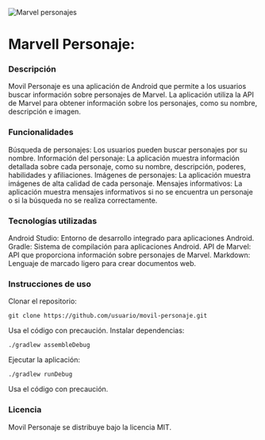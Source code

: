 
![Marvel personajes](https://github.com/THE-FABI7/android-marvel/assets/80603614/71b6d6d0-0c70-4c2c-8a2b-6dea1bc9618c)

# Marvell Personaje: 
### Descripción
Movil Personaje es una aplicación de Android que permite a los usuarios buscar información sobre personajes de Marvel. La aplicación utiliza la API de Marvel para obtener información sobre los personajes, como su nombre, descripción e imagen.

### Funcionalidades
Búsqueda de personajes: Los usuarios pueden buscar personajes por su nombre.
Información del personaje: La aplicación muestra información detallada sobre cada personaje, como su nombre, descripción, poderes, habilidades y afiliaciones.
Imágenes de personajes: La aplicación muestra imágenes de alta calidad de cada personaje.
Mensajes informativos: La aplicación muestra mensajes informativos si no se encuentra un personaje o si la búsqueda no se realiza correctamente.
### Tecnologías utilizadas
Android Studio: Entorno de desarrollo integrado para aplicaciones Android.
Gradle: Sistema de compilación para aplicaciones Android.
API de Marvel: API que proporciona información sobre personajes de Marvel.
Markdown: Lenguaje de marcado ligero para crear documentos web.
### Instrucciones de uso
Clonar el repositorio:
```
git clone https://github.com/usuario/movil-personaje.git
```
Usa el código con precaución.
Instalar dependencias:
```
./gradlew assembleDebug
```
Ejecutar la aplicación:
```
./gradlew runDebug
```
Usa el código con precaución.
### Licencia
Movil Personaje se distribuye bajo la licencia MIT.
